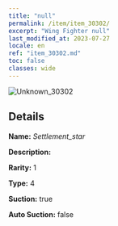 ```yaml
---
title: "null"
permalink: /item/item_30302/
excerpt: "Wing Fighter null"
last_modified_at: 2023-07-27
locale: en
ref: "item_30302.md"
toc: false
classes: wide
---
```



 ![Unknown_30302](/images/item/Settlement_star_p.png)



## Details

 **Name:** *Settlement_star* 

 **Description:** 

 **Rarity:** 1 

 **Type:** 4 

 **Suction:** true 

 **Auto Suction:** false 


